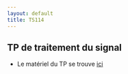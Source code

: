 ```yaml
---
layout: default
title: TS114
---
```



## TP de traitement du signal
- Le matériel du TP se trouve [ici](/assets/cours/TS114/TP.zip)
<!--- Le sujet du projet se trouve [ici](/assets/cours/TS114/TS114-project.pdf)
- Le premier enregistrement se trouve [ici](/assets/cours/TS114/data/recording1.mat)
- Le second enregistrement se trouve [ici](/assets/cours/TS114/data/recording2.mat)
- Le troisième enregistrement se trouve [ici](/assets/cours/TS114/data/recording3.mat)
- Le quatrième enregistrement se trouve [ici](/assets/cours/TS114/data/recording_4.mat)
- Les coefficients du filtre passe bande sont disponibles [ici](/assets/cours/TS114/jma_filter.mat)
- La carte du japon est disponible [ici](/assets/cours/TS114/japan.fig), ou [ici](/assets/cours/TS114/japan2.fig)
- Afin de vous aider dans la rédaction du rapport, nous vous fournissons un template latex [ici](/assets/cours/TS114/rapport_TS114_nom1_nom2.tex)-->
